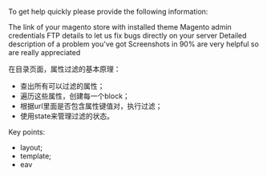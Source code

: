 To get help quickly please provide the following information:

The link of your magento store with installed theme
Magento admin credentials
FTP details to let us fix bugs directly on your server
Detailed description of a problem you've got
Screenshots in 90% are very helpful so are really appreciated


在目录页面，属性过滤的基本原理：

- 查出所有可以过滤的属性；
- 遍历这些属性，创建每一个block；
- 根据url里面是否包含属性键值对，执行过滤；
- 使用state来管理过滤的状态。


Key points:

- layout;
- template;
- eav
